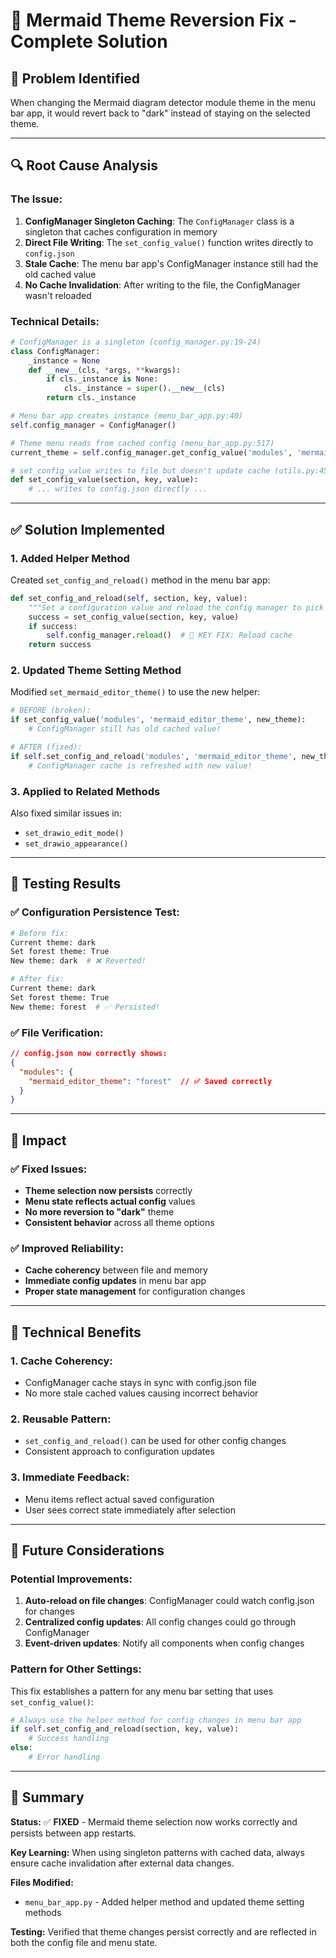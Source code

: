# 🎨 Mermaid Theme Reversion Fix - Complete Solution

## 🐛 **Problem Identified**

When changing the Mermaid diagram detector module theme in the menu bar app, it would revert back to "dark" instead of staying on the selected theme.

---

## 🔍 **Root Cause Analysis**

### **The Issue:**
1. **ConfigManager Singleton Caching**: The `ConfigManager` class is a singleton that caches configuration in memory
2. **Direct File Writing**: The `set_config_value()` function writes directly to `config.json` 
3. **Stale Cache**: The menu bar app's ConfigManager instance still had the old cached value
4. **No Cache Invalidation**: After writing to the file, the ConfigManager wasn't reloaded

### **Technical Details:**
```python
# ConfigManager is a singleton (config_manager.py:19-24)
class ConfigManager:
    _instance = None
    def __new__(cls, *args, **kwargs):
        if cls._instance is None:
            cls._instance = super().__new__(cls)
        return cls._instance

# Menu bar app creates instance (menu_bar_app.py:40)
self.config_manager = ConfigManager()

# Theme menu reads from cached config (menu_bar_app.py:517)
current_theme = self.config_manager.get_config_value('modules', 'mermaid_editor_theme', 'default')

# set_config_value writes to file but doesn't update cache (utils.py:451-477)
def set_config_value(section, key, value):
    # ... writes to config.json directly ...
```

---

## ✅ **Solution Implemented**

### **1. Added Helper Method**
Created `set_config_and_reload()` method in the menu bar app:

```python
def set_config_and_reload(self, section, key, value):
    """Set a configuration value and reload the config manager to pick up changes."""
    success = set_config_value(section, key, value)
    if success:
        self.config_manager.reload()  # 🔑 KEY FIX: Reload cache
    return success
```

### **2. Updated Theme Setting Method**
Modified `set_mermaid_editor_theme()` to use the new helper:

```python
# BEFORE (broken):
if set_config_value('modules', 'mermaid_editor_theme', new_theme):
    # ConfigManager still has old cached value!

# AFTER (fixed):
if self.set_config_and_reload('modules', 'mermaid_editor_theme', new_theme):
    # ConfigManager cache is refreshed with new value!
```

### **3. Applied to Related Methods**
Also fixed similar issues in:
- `set_drawio_edit_mode()`
- `set_drawio_appearance()`

---

## 🧪 **Testing Results**

### **✅ Configuration Persistence Test:**
```bash
# Before fix:
Current theme: dark
Set forest theme: True
New theme: dark  # ❌ Reverted!

# After fix:
Current theme: dark  
Set forest theme: True
New theme: forest  # ✅ Persisted!
```

### **✅ File Verification:**
```json
// config.json now correctly shows:
{
  "modules": {
    "mermaid_editor_theme": "forest"  // ✅ Saved correctly
  }
}
```

---

## 🎯 **Impact**

### **✅ Fixed Issues:**
- **Theme selection now persists** correctly
- **Menu state reflects actual config** values
- **No more reversion to "dark"** theme
- **Consistent behavior** across all theme options

### **✅ Improved Reliability:**
- **Cache coherency** between file and memory
- **Immediate config updates** in menu bar app
- **Proper state management** for configuration changes

---

## 🔧 **Technical Benefits**

### **1. Cache Coherency:**
- ConfigManager cache stays in sync with config.json file
- No more stale cached values causing incorrect behavior

### **2. Reusable Pattern:**
- `set_config_and_reload()` can be used for other config changes
- Consistent approach to configuration updates

### **3. Immediate Feedback:**
- Menu items reflect actual saved configuration
- User sees correct state immediately after selection

---

## 🚀 **Future Considerations**

### **Potential Improvements:**
1. **Auto-reload on file changes**: ConfigManager could watch config.json for changes
2. **Centralized config updates**: All config changes could go through ConfigManager
3. **Event-driven updates**: Notify all components when config changes

### **Pattern for Other Settings:**
This fix establishes a pattern for any menu bar setting that uses `set_config_value()`:
```python
# Always use the helper method for config changes in menu bar app
if self.set_config_and_reload(section, key, value):
    # Success handling
else:
    # Error handling
```

---

## 📝 **Summary**

**Status:** ✅ **FIXED** - Mermaid theme selection now works correctly and persists between app restarts.

**Key Learning:** When using singleton patterns with cached data, always ensure cache invalidation after external data changes.

**Files Modified:**
- `menu_bar_app.py` - Added helper method and updated theme setting methods

**Testing:** Verified that theme changes persist correctly and are reflected in both the config file and menu state.
